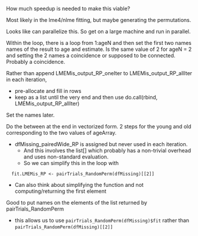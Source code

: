 

How much speedup is needed to make this viable?

Most likely in the lme4/nlme fitting, but maybe generating the permutations.

Looks like can parallelize this. So get on a large machine and run in parallel.


Within the loop, there is a loop from 1:ageN and then set the first two names names of the result to
age and estimate. Is the same value of 2 for  ageN = 2 and setting the 2 names a coincidence or
supposed to be connected.  Probably a coincidence.



Rather than append  LMEMis_output_RP_oneIter to LMEMis_output_RP_allIter in each iteration,
+ pre-allocate and fill in rows
+ keep as a list until the very end and then use do.call(rbind, LMEMis_output_RP_allIter)


Set the names later.

Do the between at the end in vectorized form. 2 steps for the young and old corresponding to the two
values of ageArray.


+ dfMissing_pairedWide_RP is assigned but never used in each iteration.
  + And this involves the list[] which probably has a non-trivial overhead and uses non-standard evaluation.
  + So we can simplify this in the loop with
```
  fit.LMEMis_RP <- pairTrials_RandomPerm(dfMissing)[[2]]
```
  + Can also think about simplifying the function and not computing/returning the first element
  
Good to put names on the elements of the list returned by pairTrials_RandomPerm
  + this allows us to use 
  `pairTrials_RandomPerm(dfMissing)$fit`
  rather than `pairTrials_RandomPerm(dfMissing)[[2]]`


  
